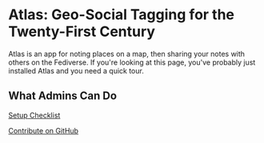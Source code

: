 # Atlas: Geo-Social Tagging for the Twenty-First Century

Atlas is an app for noting places on a map, then sharing your notes with others on the Fediverse. If you're looking at this page, you've probably just installed Atlas and you need a quick tour.

## What Admins Can Do

[Setup Checklist](https://github.com/EmissarySocial/atlas/)

[Contribute on GitHub](https://github.com/EmissarySocial/atlas)